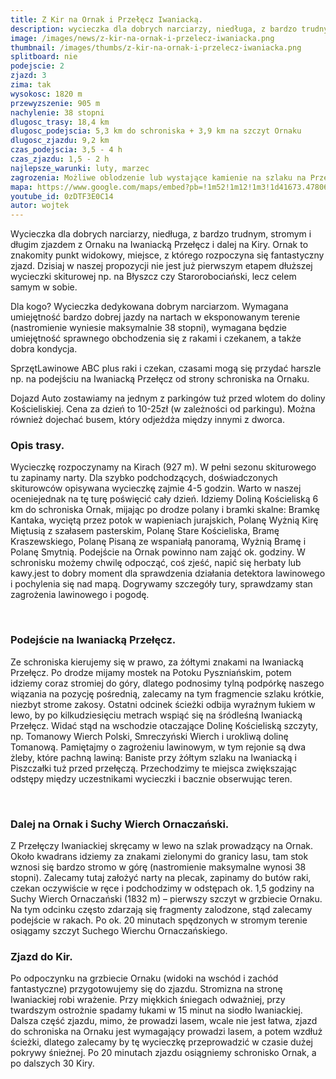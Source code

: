 ```yaml
---
title: Z Kir na Ornak i Przełęcz Iwaniacką.
description: wycieczka dla dobrych narciarzy, niedługa, z bardzo trudnym, stromym i długim zjazdem z Ornaku na Iwaniacką Przełęcz i dalej na Kiry. Ornak to znakomity punkt widokowy, miejsce, z którego rozpoczyna się fantastyczny zjazd. Dzisiaj w naszej propozycji nie jest już pierwszym etapem dłuższej wycieczki skiturowej np. na Błyszcz czy Starorobociański, lecz celem samym w sobie.
image: /images/news/z-kir-na-ornak-i-przelecz-iwaniacka.png
thumbnail: /images/thumbs/z-kir-na-ornak-i-przelecz-iwaniacka.png
splitboard: nie
podejscie: 2
zjazd: 3
zima: tak
wysokosc: 1820 m
przewyzszenie: 905 m
nachylenie: 38 stopni
dlugosc_trasy: 18,4 km
dlugosc_podejscia: 5,3 km do schroniska + 3,9 km na szczyt Ornaku
dlugosc_zjazdu: 9,2 km
czas_podejscia: 3,5 - 4 h
czas_zjazdu: 1,5 - 2 h
najlepsze_warunki: luty, marzec
zagrozenia: Możliwe oblodzenie lub wystające kamienie na szlaku na Przełęcz Iwaniacką. Podejście na Ornak wystawione na podmuchy wiatru, może być oblodzone, ryzyko zejścia lawiny, m.in. żleby Baniste i Piszczałki.
mapa: https://www.google.com/maps/embed?pb=!1m52!1m12!1m3!1d41673.47806646357!2d19.816320131106295!3d49.246217007682965!2m3!1f0!2f0!3f0!3m2!1i1024!2i768!4f13.1!4m37!3e2!4m5!1s0x471592d040abec65%3A0xb323ce2bc797fa1!2sDolina+Ko%C5%9Bcieliska+-+Wej%C5%9Bcie%2C+Dolina+Ko%C5%9Bcieliska%2C+34-500+Ko%C5%9Bcielisko!3m2!1d49.2734141!2d19.868870299999998!4m5!1s0x4715926903a89a4f%3A0x3c36dd5f018d8d5c!2sSchronisko+PTTK+na+Hali+Ornak%2C+Dolina+Ko%C5%9Bcieliska%2C+Zakopane!3m2!1d49.229124299999995!2d19.8587001!4m5!1s0x4715924ee21ada11%3A0xd2f503f89e8745cf!2zSXdhbmlhY2thIFByemXFgsSZY3o!3m2!1d49.232223999999995!2d19.836373299999998!4m5!1s0x4715923a4110125b%3A0x65aceadd2a5c7cc2!2sOrnak%2C+Ko%C5%9Bcielisko!3m2!1d49.219074199999994!2d19.833069899999998!4m5!1s0x4715926903a89a4f%3A0x3c36dd5f018d8d5c!2sSchronisko+PTTK+na+Hali+Ornak%2C+Dolina+Ko%C5%9Bcieliska%2C+Zakopane!3m2!1d49.229124299999995!2d19.8587001!4m5!1s0x471592d040abec65%3A0xb323ce2bc797fa1!2sDolina+Ko%C5%9Bcieliska+-+Wej%C5%9Bcie%2C+Dolina+Ko%C5%9Bcieliska%2C+Ko%C5%9Bcielisko!3m2!1d49.2734141!2d19.868870299999998!5e0!3m2!1sen!2spl!4v1559163734735!5m2!1sen!2spl
youtube_id: 0zDTF3E0C14
autor: wojtek
---
```


Wycieczka dla dobrych narciarzy, niedługa, z bardzo trudnym, stromym i długim zjazdem z Ornaku na Iwaniacką Przełęcz i dalej na Kiry. Ornak to znakomity punkt widokowy, miejsce, z którego rozpoczyna się fantastyczny zjazd. Dzisiaj w naszej propozycji nie jest już pierwszym etapem dłuższej wycieczki skiturowej np. na Błyszcz czy Starorobociański, lecz celem samym w sobie.

<div class="info">

<p>
    <span class="title">Dla kogo?</span>
 Wycieczka dedykowana dobrym narciarzom. Wymagana umiejętność bardzo dobrej jazdy na nartach w eksponowanym terenie (nastromienie wyniesie maksymalnie 38 stopni), wymagana będzie umiejętność sprawnego obchodzenia się z rakami i czekanem, a także dobra kondycja. </p>

 <p>
    <span class="title">Sprzęt</span>Lawinowe ABC plus raki i czekan, czasami mogą się przydać harszle np. na podejściu na Iwaniacką Przełęcz od strony schroniska na Ornaku.
</p>

 <p>
    <span class="title">Dojazd</span>
  Auto zostawiamy na jednym z parkingów tuż przed wlotem do doliny Kościeliskiej. Cena za dzień to 10-25zł (w zależności od parkingu). Można również dojechać busem, który odjeżdża między innymi z dworca.
</p>
</div>

<!-- excerpt -->

### Opis trasy.

Wycieczkę rozpoczynamy na Kirach (927 m). W pełni sezonu skiturowego tu zapinamy narty. Dla szybko podchodzących, doświadczonych skiturowców opisywana wycieczkę zajmie 4-5 godzin. Warto w naszej oceniejednak  na tę turę poświęcić cały dzień. Idziemy Doliną Kościeliską 6 km do schroniska Ornak, mijając po drodze polany i bramki skalne: Bramkę Kantaka, wyciętą przez potok w wapieniach jurajskich, Polanę Wyżnią Kirę Miętusią z szałasem pasterskim, Polanę Stare Kościeliska, Bramę Kraszewskiego, Polanę Pisaną ze wspaniałą panoramą, Wyżnią Bramę i Polanę Smytnią. Podejście na Ornak powinno nam zająć ok. godziny. W schronisku możemy chwilę odpocząć, coś zjeść, napić się herbaty lub kawy.jest to dobry moment dla sprawdzenia działania detektora lawinowego i pochylenia się nad mapą. Dogrywamy szczegóły tury, sprawdzamy stan zagrożenia lawinowego i pogodę.

<span class="image modal gallery">
  <a href="/images/galleries/ornak1/11.jpg" title=""><img src="/images/galleries/ornak1/11.jpg.thumb.jpg" alt="" /></a>
  <a href="/images/galleries/ornak1/11_1.jpg" title=""><img src="/images/galleries/ornak1/11_1.jpg.thumb.jpg" alt="" /></a>
  <a href="/images/galleries/ornak1/12.jpg" title=""><img src="/images/galleries/ornak1/12.jpg.thumb.jpg" alt="" /></a>
  <a href="/images/galleries/ornak1/12_1.jpg" title=""><img src="/images/galleries/ornak1/12_1.jpg.thumb.jpg" alt="" /></a>
  <a href="/images/galleries/ornak1/13.jpg" title=""><img src="/images/galleries/ornak1/13.jpg.thumb.jpg" alt="" /></a>
  <a href="/images/galleries/ornak1/14.jpg" title=""><img src="/images/galleries/ornak1/14.jpg.thumb.jpg" alt="" /></a>
  <a href="/images/galleries/ornak1/15.jpg" title=""><img src="/images/galleries/ornak1/15.jpg.thumb.jpg" alt="" /></a>
  <a href="/images/galleries/ornak1/16.jpg" title=""><img src="/images/galleries/ornak1/16.jpg.thumb.jpg" alt="" /></a>
  <a href="/images/galleries/ornak1/17.jpg" title=""><img src="/images/galleries/ornak1/17.jpg.thumb.jpg" alt="" /></a>
  <a href="/images/galleries/ornak1/20.jpg" title=""><img src="/images/galleries/ornak1/20.jpg.thumb.jpg" alt="" /></a>
  <a href="/images/galleries/ornak1/21.jpg" title=""><img src="/images/galleries/ornak1/21.jpg.thumb.jpg" alt="" /></a>
  <a href="/images/galleries/ornak1/22.jpg" title=""><img src="/images/galleries/ornak1/22.jpg.thumb.jpg" alt="" /></a>
  <a href="/images/galleries/ornak1/23.jpg" title=""><img src="/images/galleries/ornak1/23.jpg.thumb.jpg" alt="" /></a>
  <a href="/images/galleries/ornak1/24.jpg" title=""><img src="/images/galleries/ornak1/24.jpg.thumb.jpg" alt="" /></a>
  <a href="/images/galleries/ornak1/25.jpg" title=""><img src="/images/galleries/ornak1/25.jpg.thumb.jpg" alt="" /></a>
  <a href="/images/galleries/ornak1/26.jpg" title=""><img src="/images/galleries/ornak1/26.jpg.thumb.jpg" alt="" /></a>
</span>

### Podejście na Iwaniacką Przełęcz.

Ze schroniska kierujemy się w prawo, za żółtymi znakami na Iwaniacką Przełęcz. Po drodze mijamy mostek na Potoku Pyszniańskim, potem idziemy coraz stromiej do góry, dlatego podnosimy tylną podpórkę naszego wiązania na pozycję pośrednią, zalecamy na tym fragmencie szlaku krótkie, niezbyt strome zakosy. Ostatni odcinek ścieżki odbija wyraźnym łukiem w lewo, by po kilkudziesięciu metrach wspiąć się na śródleśną Iwaniacką Przełęcz. Widać stąd na wschodzie otaczające Dolinę Kościeliską szczyty, np. Tomanowy Wierch Polski, Smreczyński Wierch i urokliwą dolinę Tomanową. Pamiętajmy o zagrożeniu lawinowym, w tym rejonie są dwa żleby, które pachną lawiną: Baniste przy żółtym szlaku na Iwaniacką i Piszczałki tuż przed przełęczą. Przechodzimy te miejsca zwiększając odstępy między uczestnikami wycieczki i bacznie obserwując teren.
<!-- Stwórz galerię ze zdjęć z folderu "ornak2" -->
<!-- gallery ornak2 -->

<span class="image modal gallery">
  <a href="/images/galleries/ornak2/10.jpg" title=""><img src="/images/galleries/ornak2/10.jpg.thumb.jpg" alt="" /></a>
  <a href="/images/galleries/ornak2/11.jpg" title=""><img src="/images/galleries/ornak2/11.jpg.thumb.jpg" alt="" /></a>
  <a href="/images/galleries/ornak2/12.jpg" title=""><img src="/images/galleries/ornak2/12.jpg.thumb.jpg" alt="" /></a>
  <a href="/images/galleries/ornak2/13.jpg" title=""><img src="/images/galleries/ornak2/13.jpg.thumb.jpg" alt="" /></a>
  <a href="/images/galleries/ornak2/14.jpg" title=""><img src="/images/galleries/ornak2/14.jpg.thumb.jpg" alt="" /></a>
  <a href="/images/galleries/ornak2/15.jpg" title=""><img src="/images/galleries/ornak2/15.jpg.thumb.jpg" alt="" /></a>
  <a href="/images/galleries/ornak2/16.jpg" title=""><img src="/images/galleries/ornak2/16.jpg.thumb.jpg" alt="" /></a>
  <a href="/images/galleries/ornak2/17.jpg" title=""><img src="/images/galleries/ornak2/17.jpg.thumb.jpg" alt="" /></a>
  <a href="/images/galleries/ornak2/18.jpg" title=""><img src="/images/galleries/ornak2/18.jpg.thumb.jpg" alt="" /></a>
  <a href="/images/galleries/ornak2/19.jpg" title=""><img src="/images/galleries/ornak2/19.jpg.thumb.jpg" alt="" /></a>
  <a href="/images/galleries/ornak2/20.jpg" title=""><img src="/images/galleries/ornak2/20.jpg.thumb.jpg" alt="" /></a>
  <a href="/images/galleries/ornak2/21.jpg" title=""><img src="/images/galleries/ornak2/21.jpg.thumb.jpg" alt="" /></a>
  <a href="/images/galleries/ornak2/22.jpg" title=""><img src="/images/galleries/ornak2/22.jpg.thumb.jpg" alt="" /></a>
  <a href="/images/galleries/ornak2/23.jpg" title=""><img src="/images/galleries/ornak2/23.jpg.thumb.jpg" alt="" /></a>
  <a href="/images/galleries/ornak2/24.jpg" title=""><img src="/images/galleries/ornak2/24.jpg.thumb.jpg" alt="" /></a>
  <a href="/images/galleries/ornak2/25.jpg" title=""><img src="/images/galleries/ornak2/25.jpg.thumb.jpg" alt="" /></a>
  <a href="/images/galleries/ornak2/26.jpg" title=""><img src="/images/galleries/ornak2/26.jpg.thumb.jpg" alt="" /></a>
  <a href="/images/galleries/ornak2/27.jpg" title=""><img src="/images/galleries/ornak2/27.jpg.thumb.jpg" alt="" /></a>
  <a href="/images/galleries/ornak2/7.jpg" title=""><img src="/images/galleries/ornak2/7.jpg.thumb.jpg" alt="" /></a>
  <a href="/images/galleries/ornak2/8.jpg" title=""><img src="/images/galleries/ornak2/8.jpg.thumb.jpg" alt="" /></a>
  <a href="/images/galleries/ornak2/9.jpg" title=""><img src="/images/galleries/ornak2/9.jpg.thumb.jpg" alt="" /></a>
</span>

### Dalej na Ornak i Suchy Wierch Ornaczański.

Z Przełęczy Iwaniackiej skręcamy w lewo na szlak prowadzący na Ornak. Około kwadrans idziemy za znakami zielonymi do granicy lasu, tam stok wznosi się bardzo stromo w górę (nastromienie maksymalne wynosi 38 stopni). Zalecamy tutaj założyć narty na plecak, zapinamy do butów raki, czekan oczywiście w ręce i podchodzimy w odstępach ok. 1,5 godziny na Suchy Wierch Ornaczański (1832 m) – pierwszy szczyt w grzbiecie Ornaku. Na tym odcinku często zdarzają się fragmenty zalodzone, stąd zalecamy podejście w rakach. Po ok. 20 minutach spędzonych w stromym terenie osiągamy szczyt Suchego Wierchu Ornaczańskiego.

### Zjazd do Kir.

Po odpoczynku na grzbiecie Ornaku (widoki na wschód i zachód fantastyczne) przygotowujemy się do zjazdu. Stromizna na stronę Iwaniackiej robi wrażenie. Przy miękkich śniegach odważniej, przy twardszym ostrożnie spadamy łukami w 15 minut na siodło Iwaniackiej. Dalsza część zjazdu, mimo, że prowadzi lasem, wcale nie jest łatwa, zjazd do schroniska na Ornaku jest wymagający prowadzi lasem, a potem wzdłuż ścieżki, dlatego zalecamy by tę wycieczkę przeprowadzić w czasie dużej pokrywy śnieżnej. Po 20 minutach zjazdu osiągniemy schronisko Ornak, a po dalszych 30 Kiry.


